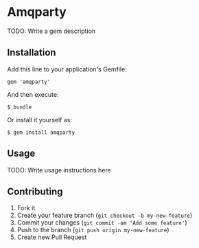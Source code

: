 # Amqparty

TODO: Write a gem description

## Installation

Add this line to your application's Gemfile:

    gem 'amqparty'

And then execute:

    $ bundle

Or install it yourself as:

    $ gem install amqparty

## Usage

TODO: Write usage instructions here

## Contributing

1. Fork it
2. Create your feature branch (`git checkout -b my-new-feature`)
3. Commit your changes (`git commit -am 'Add some feature'`)
4. Push to the branch (`git push origin my-new-feature`)
5. Create new Pull Request
